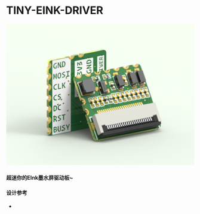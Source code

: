 # TINY-EINK-DRIVER
![](https://github.com/Forairaaaaa/TINY-EINK-DRIVER/blob/main/3.Pics/keyshot.15.4.3.png?raw=true)

#### 超迷你的EInk墨水屏驱动板~

#### 设计参考

- 
